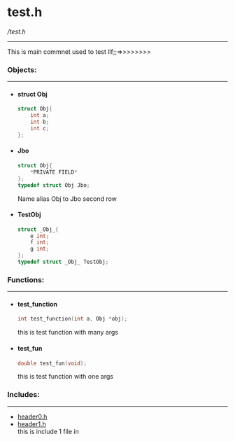 # test.h
*/test.h*

---

This is main commnet
used to test
llf;;=>>>>>>>>
### **Objects:**

---

* #### **struct Obj**
	```c
	struct Obj{
		int a;
		int b;
		int c;
	};
	```
* #### **Jbo**
	```c
	struct Obj{
		*PRIVATE FIELD*
	};
	typedef struct Obj Jbo;
	```

	Name alias Obj to Jbo second row
* #### **TestObj**
	```c
	struct _Obj_{
		e int;
		f int;
		g int;
	};
	typedef struct _Obj_ TestObj;
	```
### **Functions:**

---

* #### **test_function**
	```c
	int test_function(int a, Obj *obj);
	```

	this is test function with many args
* #### **test_fun**
	```c
	double test_fun(void);
	```

	this is test function with one args
### **Includes:**

---

* [header0.h](Header0)
* [header1.h](Header1)\
	this is include 1 file in